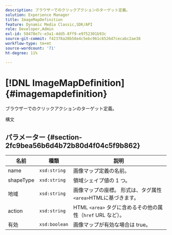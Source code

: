 ```yaml
---
description: ブラウザーでのクリックアクションのターゲット定義。
solution: Experience Manager
title: ImageMapDefinition
feature: Dynamic Media Classic,SDK/API
role: Developer,Admin
exl-id: 58478e7c-e3a1-4dd5-8ff9-e9752301b93c
source-git-commit: f42378a20b58e4c5ebc961c6526d7cecabc2ae38
workflow-type: tm+mt
source-wordcount: '71'
ht-degree: 11%

---
```


# [!DNL ImageMapDefinition]{#imagemapdefinition}

ブラウザーでのクリックアクションのターゲット定義。

構文

## パラメーター {#section-2fc9bea56b6d4b72b80d4f04c5f9b862}

| 名前 | 種類 | 説明 |
|---|---|---|
| name | `xsd:string` | 画像マップ定義の名前。 |
| shapeType | `xsd:string` | 領域シェイプ値の 1 つ。 |
| 地域 | `xsd:string` | 画像マップの座標。 形式は、タグ属性 `<area>`HTMLに基づきます。 |
| action | `xsd:string` | HTML `<area>` タグに含めるその他の属性（`href` URL など）。 |
| 有効 | `xsd:boolean` | 画像マップが有効な場合は true。 |
